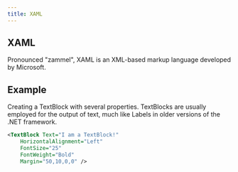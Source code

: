 ```yaml
---
title: XAML
---
```

## XAML

Pronounced "zammel", XAML is an XML-based markup language developed by Microsoft. 

## Example
Creating a TextBlock with several properties.  TextBlocks are usually employed for the output of text, much like Labels in older versions of the .NET framework.
```xml
<TextBlock Text="I am a TextBlock!" 
	HorizontalAlignment="Left" 
	FontSize="25" 
	FontWeight="Bold" 
	Margin="50,10,0,0" />
```
